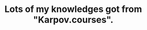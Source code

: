   <h1 align="center"> 
  Lots of my knowledges got from "Karpov.courses".
</h1>
                                                                                                      
